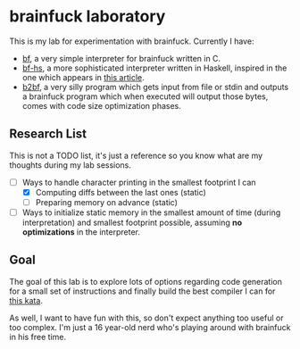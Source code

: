 # brainfuck laboratory

This is my lab for experimentation with brainfuck. Currently I have:

- [bf](./bf.c), a very simple interpreter for brainfuck written in C.
- [bf-hs](./bf-hs), a more sophisticated interpreter written in Haskell, inspired in the one which appears in [this article](https://github.com/quchen/articles/blob/master/write_yourself_a_brainfuck.md).
- [b2bf](./b2bf), a very silly program which gets input from file or stdin and outputs a brainfuck program which when executed will output those bytes, comes with code size optimization phases.

## Research List

This is not a TODO list, it's just a reference so you know what are my thoughts during my lab sessions.

- [ ] Ways to handle character printing in the smallest footprint I can
    - [x] Computing diffs between the last ones (static)
    - [ ] Preparing memory on advance (static)

- [ ] Ways to initialize static memory in the smallest amount of time (during interpretation) and smallest footprint possible, assuming **no optimizations** in the interpreter.

## Goal

The goal of this lab is to explore lots of options regarding code generation for a small set of instructions and finally build the best compiler I can for
[this kata](https://www.codewars.com/kata/59f9cad032b8b91e12000035).

As well, I want to have fun with this, so don't expect anything too useful or too complex. I'm just a 16 year-old nerd who's playing around with brainfuck in his free time.
